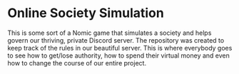 # Online Society Simulation
This is some sort of a Nomic game that simulates a society and helps govern our thriving, private Discord server. 
The repository was created to keep track of the rules in our beautiful server. 
This is where everybody goes to see how to get/lose authority, how to spend their virtual money and even how to change the course of our entire project. 
